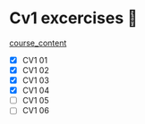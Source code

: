 # Cv1 excercises 👀

[course_content](https://lernen.min.uni-hamburg.de/course/view.php?id=581)

* [x] CV1 01
* [x] CV1 02
* [x] CV1 03
* [x] CV1 04
* [ ] CV1 05
* [ ] CV1 06
